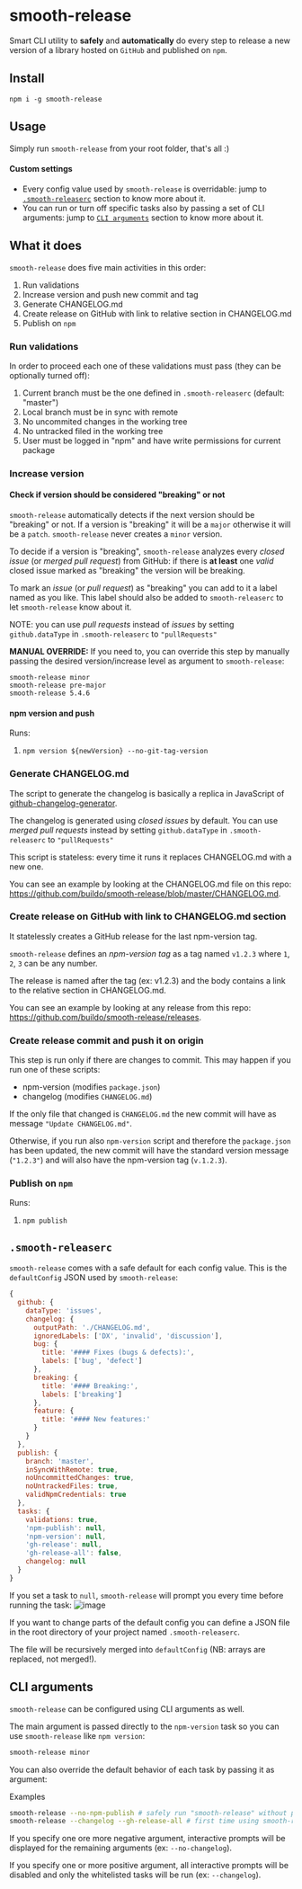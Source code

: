 # smooth-release
Smart CLI utility to **safely** and **automatically** do every step to release a new version of a library hosted on `GitHub` and published on `npm`.

## Install
`npm i -g smooth-release`

## Usage
Simply run `smooth-release` from your root folder, that's all :)

#### Custom settings
- Every config value used by `smooth-release` is overridable: jump to [`.smooth-releaserc`](https://github.com/buildo/smooth-release#smooth-releaserc) section to know more about it.
- You can run or turn off specific tasks also by passing a set of CLI arguments: jump to [`CLI arguments`](https://github.com/buildo/smooth-release#cli-arguments) section to know more about it.


## What it does
`smooth-release` does five main activities in this order:

1. Run validations
2. Increase version and push new commit and tag
3. Generate CHANGELOG.md
4. Create release on GitHub with link to relative section in CHANGELOG.md
5. Publish on `npm`

### Run validations
In order to proceed each one of these validations must pass (they can be optionally turned off):

1. Current branch must be the one defined in `.smooth-releaserc` (default: "master")
2. Local branch must be in sync with remote
3. No uncommited changes in the working tree
4. No untracked filed in the working tree
5. User must be logged in "npm" and have write permissions for current package

### Increase version


#### Check if version should be considered "breaking" or not
`smooth-release` automatically detects if the next version should be "breaking" or not.
If a version is "breaking" it will be a `major` otherwise it will be a `patch`.
`smooth-release` never creates a `minor` version.

To decide if a version is "breaking", `smooth-release` analyzes every *closed issue* (or *merged pull request*) from GitHub: if there is **at least** one *valid* closed issue marked as "breaking" the version will be breaking.

To mark an *issue* (or *pull request*) as "breaking" you can add to it a label named as you like. This label should also be added to `smooth-releaserc` to let `smooth-release` know about it.

NOTE: you can use *pull requests* instead of *issues* by setting `github.dataType` in `.smooth-releaserc` to `"pullRequests"`

**MANUAL OVERRIDE:**
If you need to, you can override this step by manually passing the desired version/increase level as argument to `smooth-release`:

```
smooth-release minor
smooth-release pre-major
smooth-release 5.4.6
```

#### npm version and push
Runs:

1. `npm version ${newVersion} --no-git-tag-version`

### Generate CHANGELOG.md
The script to generate the changelog is basically a replica in JavaScript of [github-changelog-generator](https://github.com/skywinder/github-changelog-generator).

The changelog is generated using *closed issues* by default. You can use *merged pull requests* instead by setting `github.dataType` in `.smooth-releaserc` to `"pullRequests"`

This script is stateless: every time it runs it replaces CHANGELOG.md with a new one.

You can see an example by looking at the CHANGELOG.md file on this repo: https://github.com/buildo/smooth-release/blob/master/CHANGELOG.md.

### Create release on GitHub with link to CHANGELOG.md section
It statelessly creates a GitHub release for the last npm-version tag.

`smooth-release` defines an *npm-version tag* as a tag named `v1.2.3` where `1`, `2`, `3` can be any number.

The release is named after the tag (ex: v1.2.3) and the body contains a link to the relative section in CHANGELOG.md.

You can see an example by looking at any release from this repo: https://github.com/buildo/smooth-release/releases.

### Create release commit and push it on origin
This step is run only if there are changes to commit. This may happen if you run one of these scripts:
- npm-version (modifies `package.json`)
- changelog (modifies `CHANGELOG.md`)

If the only file that changed is `CHANGELOG.md` the new commit will have as message `"Update CHANGELOG.md"`.

Otherwise, if you run also `npm-version` script and therefore the `package.json` has been updated, the new commit will have the standard version message (`"1.2.3"`) and will also have the npm-version tag (`v.1.2.3`).


### Publish on `npm`
Runs:

1. `npm publish`

## `.smooth-releaserc`
`smooth-release` comes with a safe default for each config value. This is the `defaultConfig` JSON used by `smooth-release`:

```js
{
  github: {
    dataType: 'issues',
    changelog: {
      outputPath: './CHANGELOG.md',
      ignoredLabels: ['DX', 'invalid', 'discussion'],
      bug: {
        title: '#### Fixes (bugs & defects):',
        labels: ['bug', 'defect']
      },
      breaking: {
        title: '#### Breaking:',
        labels: ['breaking']
      },
      feature: {
        title: '#### New features:'
      }
    }
  },
  publish: {
    branch: 'master',
    inSyncWithRemote: true,
    noUncommittedChanges: true,
    noUntrackedFiles: true,
    validNpmCredentials: true
  },
  tasks: {
    validations: true,
    'npm-publish': null,
    'npm-version': null,
    'gh-release': null,
    'gh-release-all': false,
    changelog: null
  }
}
```

If you set a task to `null`, `smooth-release` will prompt you every time before running the task:
![image](https://cloud.githubusercontent.com/assets/4029499/21606902/e78f23d0-d1b2-11e6-9c17-b4bccf853856.png)

If you want to change parts of the default config you can define a JSON file in the root directory of your project named `.smooth-releaserc`.

The file will be recursively merged into `defaultConfig` (NB: arrays are replaced, not merged!).


## CLI arguments
`smooth-release` can be configured using CLI arguments as well.

The main argument is passed directly to the `npm-version` task so you can use `smooth-release` like `npm version`:
```bash
smooth-release minor
```

You can also override the default behavior of each task by passing it as argument:

Examples
```bash
smooth-release --no-npm-publish # safely run "smooth-release" without publishing on "npm"
smooth-release --changelog --gh-release-all # first time using smooth-release on your repo? this way you add a CHANGELOG.md and a GitHub release for every npm verison tag :)
```

If you specify one ore more negative argument, interactive prompts will be displayed for the remaining arguments (ex: `--no-changelog`).

If you specify one or more positive argument, all interactive prompts will be disabled and only the whitelisted tasks will be run (ex: `--changelog`).
